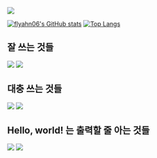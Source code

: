 <img src="https://capsule-render.vercel.app/api?type=wave&color=eef3f9&height=200&section=header&text=flyahn06&fontSize=70&animation=fadeIn&fontColor=000000"/>


[![flyahn06's GitHub stats](https://github-readme-stats.vercel.app/api?username=flyahn06&show_icons=true&include_all_commits=true&count_private=true)](https://github.com/anuraghazra/github-readme-stats)
[![Top Langs](https://github-readme-stats.vercel.app/api/top-langs/?username=flyahn06)](https://github.com/metleeha)


## 잘 쓰는 것들
<img src="https://img.shields.io/badge/Python-FCD21C?style=flat-square&logo=Python&logoColor=white"/></a>
<img src="https://img.shields.io/badge/MySql-000000?style=flat-square&logo=MySql&logoColor=white"/></a></h3>
## 대충 쓰는 것들
<img src="https://img.shields.io/badge/Java-bb0900?style=flat-square&logo=Java&logoColor=white"/></a></h3>
<img src="https://img.shields.io/badge/C-00599C?style=flat-square&logo=C&logoColor=white"/></a></h3>
## Hello, world! 는 출력할 줄 아는 것들
<img src="https://img.shields.io/badge/go-%2300ADD8.svg?&style=flat-square&logo=go&logoColor=white"/>

<img src="https://capsule-render.vercel.app/api?type=wave&color=C3E5AE&height=200&section=footer&fontSize=70&animation=fadeIn&fontColor=000000"/>

